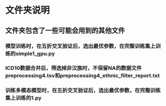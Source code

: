 # 文件夹说明
## 文件夹包含了一些可能会用到的其他文件
### 模型训练时，在五折交叉验证后，选出最优参数，在完整训练集上训练的simple1_gpu.py
### ICD10数据合并后，筛选掉非汉族时，不保留NA的数据文件preprocessing4.tsv和preprocessing4_ethnic_filter_report.txt
### 训练多模态模型时，在五折交叉验证后，选出最优参数，在完整训练集上训练的1.py